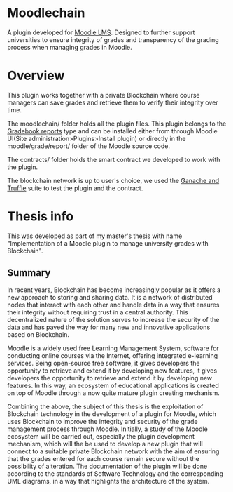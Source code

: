 # Moodlechain

A plugin developed for [Moodle LMS](https://moodle.com/solutions/lms/). Designed to further support universities to ensure integrity of grades and transparency of the grading process when managing grades in Moodle.

# Overview

This plugin works together with a private Blockchain where course managers can save grades and retrieve them to verify their integrity over time.

The moodlechain/ folder holds all the plugin files. This plugin belongs to the [Gradebook reports](https://docs.moodle.org/dev/Gradebook_reports) type and can be installed either from through Moodle UI(Site administration>Plugins>Install plugin) or directly in the moodle/grade/report/ folder of the Moodle source code.

The contracts/ folder holds the smart contract we developed to work with the plugin.

The blockchain network is up to user's choice, we used the [Ganache and Truffle](https://trufflesuite.com/ganache/) suite to test the plugin and the contract.

# Thesis info
This was developed as part of my master's thesis with name "Implementation of a Moodle plugin to manage university grades with Blockchain".

## Summary
In recent years, Blockchain has become increasingly popular as it offers a new approach to storing and sharing data. It is a network of distributed nodes that interact with each other and handle data in a way that ensures their integrity without requiring trust  in a central authority. This decentralized nature of the solution serves to increase the security of the data and has paved the way for many new and innovative applications based on Blockchain. 

Moodle is a widely used free Learning Management System, software for conducting online courses via the Internet, offering integrated e-learning services. Being open-source free software, it gives developers the opportunity to retrieve and extend it by developing new features, it gives developers the opportunity to retrieve and extend it by developing new features. In this way, an ecosystem of educational applications is created on top of Moodle through a now quite mature plugin creating mechanism.

Combining the above, the subject of this thesis is the exploitation of Blockchain technology in the development of a plugin for Moodle, which uses Blockchain to improve the integrity and security of the grade management process through Moodle. Initially, a study of the Moodle ecosystem will be carried out, especially the plugin development mechanism, which will the be used to develop a new plugin that will connect to a suitable private Blockchain network with the aim of ensuring that the grades entered for each course remain secure without the possibility of alteration. The documentation of the plugin will be done according to the standards of Software Technology and the corresponding UML diagrams, in a way that highlights the architecture of the system.
